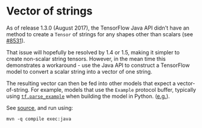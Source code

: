 # Vector of strings

As of release 1.3.0 (August 2017), the TensorFlow Java API didn't have an method
to create a `Tensor` of strings for any shapes other than scalars (see
[#8531](\(https://github.com/tensorflow/tensorflow/issues/8531\))).

That issue will hopefully be resolved by 1.4 or 1.5, making it simpler to create
non-scalar string tensors. However, in the mean time this demonstrates a
workaround - use the Java API to construct a TensorFlow model to convert a
scalar string into a vector of one string.

The resulting vector can then be fed into other models that expect a
vector-of-string. For example, models that use the `Example` protocol buffer,
typically using
[`tf.parse_example`](https://www.tensorflow.org/api_docs/python/tf/parse_example)
when building the model in Python.
([e.g.](https://stackoverflow.com/questions/45746742/how-can-i-create-a-tensor-from-an-example-object-in-java)).

See [source](src/main/java/VectorString.java), and run using:

```
mvn -q compile exec:java
```
